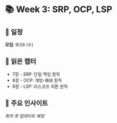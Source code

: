 # 📚 Week 3: SRP, OCP, LSP

## 📅 일정

**모임**: 9/24 (수)

## 📖 읽은 챕터

- 7장 - SRP: 단일 책임 원칙
- 8장 - OCP: 개방-폐쇄 원칙
- 9장 - LSP: 리스코프 치환 원칙

## 💭 주요 인사이트

_회의 후 업데이트 예정_
